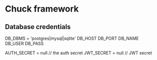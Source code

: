 Chuck framework
===============


Database credentials
--------------------

DB_DBMS = 'postgres|mysql|sqlite'
DB_HOST
DB_PORT
DB_NAME
DB_USER
DB_PASS

AUTH_SECRET = null // the auth secret
JWT_SECRET  = null // JWT secret
